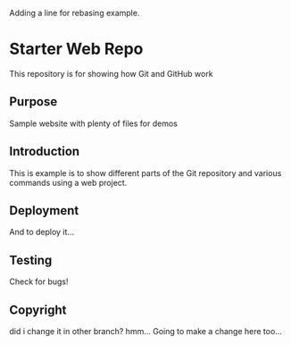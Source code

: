 Adding a line for rebasing example.


# Starter Web Repo

This repository is for showing how Git and GitHub work

## Purpose

Sample website with plenty of files for demos

## Introduction

This is example is to show different parts of the Git repository and various commands using a web project.
## Deployment

And to deploy it...

## Testing

Check for bugs!

## Copyright 

did i change it in other branch?  hmm...
Going to make a change here too...